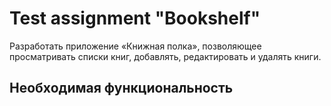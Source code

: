 # Test assignment "Bookshelf"

Разработать приложение «Книжная полка», позволяющее просматривать списки
книг, добавлять, редактировать и удалять книги.

## Необходимая функциональность

